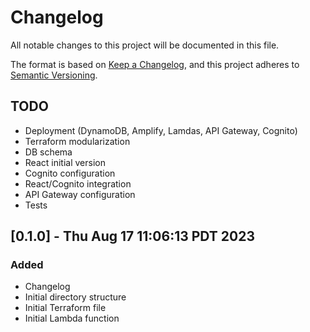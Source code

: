 <!-- markdownlint-disable MD024 -->
# Changelog

All notable changes to this project will be documented in this file.

The format is based on [Keep a Changelog](https://keepachangelog.com/en/1.0.0/),
and this project adheres to [Semantic Versioning](https://semver.org/spec/v2.0.0.html).

## TODO

- Deployment (DynamoDB, Amplify, Lamdas, API Gateway, Cognito)
- Terraform modularization
- DB schema
- React initial version
- Cognito configuration
- React/Cognito integration
- API Gateway configuration
- Tests

## [0.1.0] - Thu Aug 17 11:06:13 PDT 2023

### Added

- Changelog
- Initial directory structure
- Initial Terraform file
- Initial Lambda function

